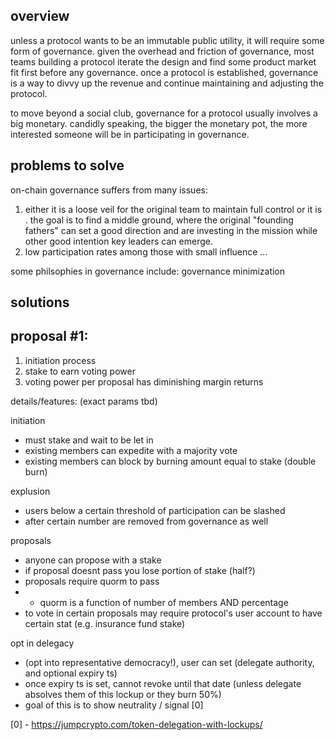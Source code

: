 overview
---
unless a protocol wants to be an immutable public utility, it will require some form of governance. given the overhead and friction of governance, most teams building a protocol iterate the design and find some product market fit first before any governance. once a protocol is established, governance is a way to divvy up the revenue and continue maintaining and adjusting the protocol. 

to move beyond a social club, governance for a protocol usually involves a big monetary. candidly speaking, the bigger the monetary pot, the more interested someone will be in participating in governance.

problems to solve
---
on-chain governance suffers from many issues:

1) either it is a loose veil for the original team to maintain full control or it is . the goal is to find a middle ground, where the original "founding fathers" can set a good direction and are investing in the mission while other good intention key leaders can emerge. 
2) low participation rates among those with small influence
...

some philsophies in governance include: governance minimization

solutions
---

proposal #1:
---
1) initiation process
2) stake to earn voting power
3) voting power per proposal has diminishing margin returns


details/features: (exact params tbd)

initiation
- must stake and wait to be let in
- existing members can expedite with a majority vote
- existing members can block by burning amount equal to stake (double burn)

explusion
- users below a certain threshold of participation can be slashed
- after certain number are removed from governance as well

proposals
- anyone can propose with a stake
- if proposal doesnt pass you lose portion of stake (half?)
- proposals require quorm to pass
- - quorm is a function of number of members AND percentage
- to vote in certain proposals may require protocol's user account to have certain stat (e.g. insurance fund stake)

opt in delegacy 
- (opt into representative democracy!), user can set (delegate authority, and optional expiry ts)
- once expiry ts is set, cannot revoke until that date (unless delegate absolves them of this lockup or they burn 50%) 
- goal of this is to show neutrality / signal [0]

[0] - https://jumpcrypto.com/token-delegation-with-lockups/

